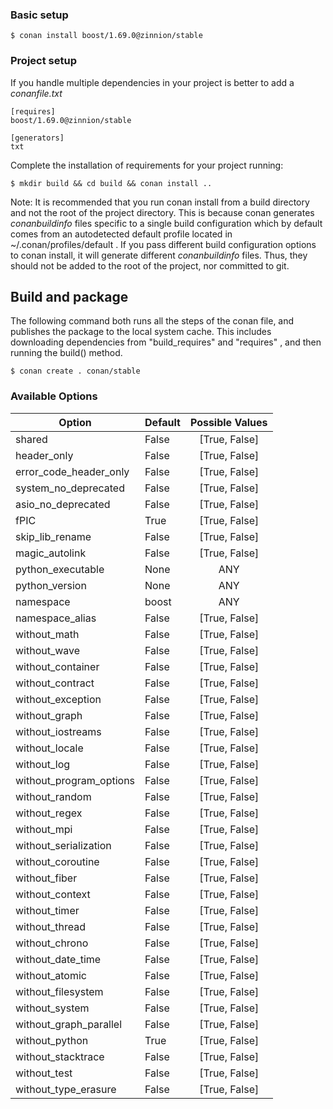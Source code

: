 ### Basic setup

    $ conan install boost/1.69.0@zinnion/stable

### Project setup

If you handle multiple dependencies in your project is better to add a *conanfile.txt*

    [requires]
    boost/1.69.0@zinnion/stable

    [generators]
    txt

Complete the installation of requirements for your project running:

    $ mkdir build && cd build && conan install ..

Note: It is recommended that you run conan install from a build directory and not the root of the project directory.  This is because conan generates *conanbuildinfo* files specific to a single build configuration which by default comes from an autodetected default profile located in ~/.conan/profiles/default .  If you pass different build configuration options to conan install, it will generate different *conanbuildinfo* files.  Thus, they should not be added to the root of the project, nor committed to git.


## Build and package

The following command both runs all the steps of the conan file, and publishes the package to the local system cache.  This includes downloading dependencies from "build_requires" and "requires" , and then running the build() method.

    $ conan create . conan/stable


### Available Options
| Option        | Default | Possible Values  |
| ------------- |:----------------- |:------------:|
| shared      | False |  [True, False] |
| header_only      | False |  [True, False] |
| error_code_header_only      | False |  [True, False] |
| system_no_deprecated      | False |  [True, False] |
| asio_no_deprecated      | False |  [True, False] |
| fPIC      | True |  [True, False] |
| skip_lib_rename      | False |  [True, False] |
| magic_autolink      | False |  [True, False] |
| python_executable      | None |  ANY |
| python_version      | None |  ANY |
| namespace      | boost |  ANY |
| namespace_alias      | False |  [True, False] |
| without_math      | False |  [True, False] |
| without_wave      | False |  [True, False] |
| without_container      | False |  [True, False] |
| without_contract      | False |  [True, False] |
| without_exception      | False |  [True, False] |
| without_graph      | False |  [True, False] |
| without_iostreams      | False |  [True, False] |
| without_locale      | False |  [True, False] |
| without_log      | False |  [True, False] |
| without_program_options      | False |  [True, False] |
| without_random      | False |  [True, False] |
| without_regex      | False |  [True, False] |
| without_mpi      | False |  [True, False] |
| without_serialization      | False |  [True, False] |
| without_coroutine      | False |  [True, False] |
| without_fiber      | False |  [True, False] |
| without_context      | False |  [True, False] |
| without_timer      | False |  [True, False] |
| without_thread      | False |  [True, False] |
| without_chrono      | False |  [True, False] |
| without_date_time      | False |  [True, False] |
| without_atomic      | False |  [True, False] |
| without_filesystem      | False |  [True, False] |
| without_system      | False |  [True, False] |
| without_graph_parallel      | False |  [True, False] |
| without_python      | True |  [True, False] |
| without_stacktrace      | False |  [True, False] |
| without_test      | False |  [True, False] |
| without_type_erasure      | False |  [True, False] |
